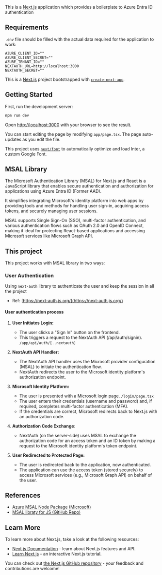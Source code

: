 This is a [Next.js](https://nextjs.org/) application which provides a boilerplate to Azure Entra ID authentication

## Requirements

`.env` file should be filled with the actual data required for the application to work:

```
AZURE_CLIENT_ID=""
AZURE_CLIENT_SECRET=""
AZURE_TENANT_ID=""
NEXTAUTH_URL=http://localhost:3000
NEXTAUTH_SECRET=""
```

This is a [Next.js](https://nextjs.org/) project bootstrapped with [`create-next-app`](https://github.com/vercel/next.js/tree/canary/packages/create-next-app).

## Getting Started

First, run the development server:

```bash
npm run dev
```

Open [http://localhost:3000](http://localhost:3000) with your browser to see the result.

You can start editing the page by modifying `app/page.tsx`. The page auto-updates as you edit the file.

This project uses [`next/font`](https://nextjs.org/docs/basic-features/font-optimization) to automatically optimize and load Inter, a custom Google Font.

## MSAL Library

The Microsoft Authentication Library (MSAL) for Next.js and React is a JavaScript library that enables secure authentication and authorization for applications using Azure Entra ID (Former AAD). 

It simplifies integrating Microsoft's identity platform into web apps by providing tools and methods for handling user sign-in, acquiring access tokens, and securely managing user sessions. 

MSAL supports Single Sign-On (SSO), multi-factor authentication, and various authentication flows such as OAuth 2.0 and OpenID Connect, making it ideal for protecting React-based applications and accessing Microsoft services like Microsoft Graph API.

## This project

This project works with MSAL library in two ways:

### User Authentication

Using `next-auth` library to authenticate the user and keep the session in all the project

- Ref: [https://next-auth.js.org/](https://next-auth.js.org/)

#### User authentication process

1. **User Initiates Login:**
   - The user clicks a "Sign In" button on the frontend.
   - This triggers a request to the NextAuth API (/api/auth/signin). `/app/api/auth/[..nextauth]`

2. **NextAuth API Handler:**
   - The NextAuth API handler uses the Microsoft provider configuration (MSAL) to initiate the authentication flow.
   - NextAuth redirects the user to the Microsoft identity platform's authorization endpoint.

3. **Microsoft Identity Platform:**
   - The user is presented with a Microsoft login page. `/login/page.tsx`
   - The user enters their credentials (username and password) and, if required, completes multi-factor authentication (MFA).
   - If the credentials are correct, Microsoft redirects back to Next.js with an authorization code.

4. **Authorization Code Exchange:**
   - NextAuth (on the server-side) uses MSAL to exchange the authorization code for an access token and an ID token by making a request to the Microsoft identity platform's token endpoint.

5. **User Redirected to Protected Page:**
   - The user is redirected back to the application, now authenticated.
   - The application can use the access token (stored securely) to access Microsoft services (e.g., Microsoft Graph API) on behalf of the user.

## References

- [Azure MSAL Node Package (Microsoft)](https://learn.microsoft.com/en-us/javascript/api/@azure/msal-node/?view=msal-js-latest)
- [MSAL libraty for JS (GitHub Repo)](https://github.com/AzureAD/microsoft-authentication-library-for-js)

## Learn More

To learn more about Next.js, take a look at the following resources:

- [Next.js Documentation](https://nextjs.org/docs) - learn about Next.js features and API.
- [Learn Next.js](https://nextjs.org/learn) - an interactive Next.js tutorial.

You can check out [the Next.js GitHub repository](https://github.com/vercel/next.js/) - your feedback and contributions are welcome!
